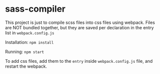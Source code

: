 # sass-compiler

This project is just to compile scss files into css files using webpack. Files are NOT bundled together, but they are saved per declaration in the entry list in `webpack.config.js`

Installation:
`npm install`

Running:
`npm start`

To add css files, add them to the `entry` inside `webpack.config.js` file, and restart the webpack.
